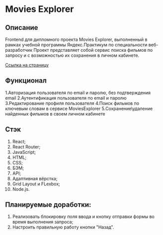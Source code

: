 # Movies Explorer

## Описание
Frontend для дипломного проекта Movies Explorer, выполненный в рамках учебной программы Яндекс.Практикум 
по специальности веб-разработчик
Проект представляет собой сервис поиска фильмов по запросу и с возможностью их сохранения в личном кабинете.

[Ссылка на страницу](https://domainname.movies.nomoredomains.xyz)

## Функционал
1.Авторизация пользователя по email и паролю, без подтверждения email
2.Аутентификация пользователя по email и паролю
3.Редактирование профиля пользователя
4.Поиск фильмов по ключевым словам в сервисе MoviesExplorer
5.Сохранение\удаление найденных фильмов в своем личном кабинете

## Стэк
1. React; 
2. React Router;
3. JavaScript;
4. HTML;
5. CSS;
6. БЭМ;
7. API;
8. Адаптивная вёрстка;
9. Grid Layout и FLexbox;
10. Node.js.

## Планируемые доработки:
1. Реализовать блокировку поля ввода и кнопку отправки формы во время выполнения запроса;
2. Настроить правильную работу кнопки "Назад".
